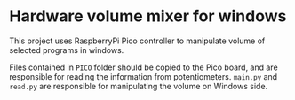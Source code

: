 # Hardware volume mixer for windows

This project uses RaspberryPi Pico controller to manipulate volume of selected programs in windows.

Files contained in `PICO` folder should be copied to the Pico board, and are responsible for reading the information from potentiometers.
`main.py` and `read.py` are responsible for manipulating the volume on Windows side.